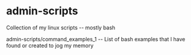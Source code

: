 # admin-scripts
Collection of my linux scripts -- mostly bash 

admin-scripts/command_examples_1 --	List of bash examples that I have found or created to jog my memory
